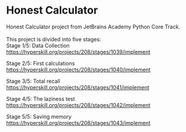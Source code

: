 # Honest Calculator
Honest Calculator project from JetBrains Academy Python Core Track. <br />
 <br />
This project is divided into five stages: <br />
Stage 1/5: Data Collection <br />
https://hyperskill.org/projects/208/stages/1039/implement

Stage 2/5: First calculations <br />
https://hyperskill.org/projects/208/stages/1040/implement

Stage 3/5: Total recall <br />
https://hyperskill.org/projects/208/stages/1041/implement

Stage 4/5: The laziness test <br />
https://hyperskill.org/projects/208/stages/1042/implement

Stage 5/5: Saving memory <br />
https://hyperskill.org/projects/208/stages/1043/implement